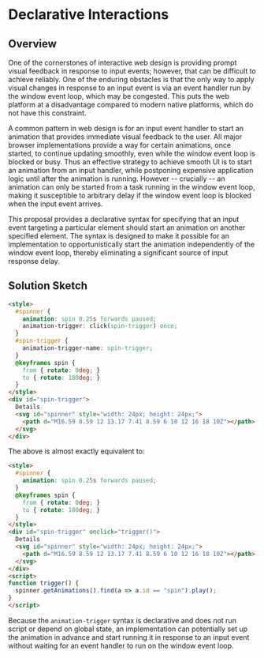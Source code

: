 # Declarative Interactions

## Overview

One of the cornerstones of interactive web design is providing prompt visual feedback in response to input events; however, that can be difficult to achieve reliably. One of the enduring obstacles is that the only way to apply visual changes in response to an input event is via an event handler run by the window event loop, which may be congested. This puts the web platform at a disadvantage compared to modern native platforms, which do not have this constraint.

A common pattern in web design is for an input event handler to start an animation that provides immediate visual feedback to the user. All major browser implementations provide a way for certain animations, once started, to continue updating smoothly, even while the window event loop is blocked or busy. Thus an effective strategy to achieve smooth UI is to start an animation from an input handler, while postponing expensive application logic until after the animation is running. However -- crucially -- an animation can only be started from a task running in the window event loop, making it susceptible to arbitrary delay if the window event loop is blocked when the input event arrives.

This proposal provides a declarative syntax for specifying that an input event targeting a particular element should start an animation on another specified element. The syntax is designed to make it possible for an implementation to opportunistically start the animation independently of the window event loop, thereby eliminating a significant source of input response delay.

## Solution Sketch

```html
<style>
  #spinner {
    animation: spin 0.25s forwards paused;
    animation-trigger: click(spin-trigger) once;
  }
  #spin-trigger {
    animation-trigger-name: spin-trigger;
  }
  @keyframes spin {
    from { rotate: 0deg; }
    to { rotate: 180deg; }
  }
</style>
<div id="spin-trigger">
  Details
  <svg id="spinner" style="width: 24px; height: 24px;">
    <path d="M16.59 8.59 12 13.17 7.41 8.59 6 10 12 16 18 10Z"></path>
  </svg>
</div>
```

The above is almost exactly equivalent to:

```html
<style>
  #spinner {
    animation: spin 0.25s forwards paused;
  }
  @keyframes spin {
    from { rotate: 0deg; }
    to { rotate: 180deg; }
  }
</style>
<div id="spin-trigger" onclick="trigger()">
  Details
  <svg id="spinner" style="width: 24px; height: 24px;">
    <path d="M16.59 8.59 12 13.17 7.41 8.59 6 10 12 16 18 10Z"></path>
  </svg>
</div>
<script>
function trigger() {
  spinner.getAnimations().find(a => a.id == "spin").play();
}
</script>
```

Because the `animation-trigger` syntax is declarative and does not run script or depend on global state, an implementation can potentially set up the animation in advance and start running it in response to an input event without waiting for an event handler to run on the window event loop.